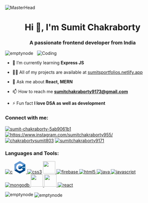 ![MasterHead](https://repository-images.githubusercontent.com/588181932/e36ec678-7984-4cdd-8e4c-a3932772ff8e)



<h1 align="center">Hi 👋, I'm Sumit Chakraborty</h1>
<h3 align="center">A passionate frontend developer from India</h3>
<img align="right" alt="Coding" width="400" src="https://camo.githubusercontent.com/8bf6f6d78abc81fcf9c49f10649423e73ea44bc248e83aaae8759d401c829a84/68747470733a2f2f70687973696373677572756b756c2e66696c65732e776f726470726573732e636f6d2f323031392f30322f6368617261637465722d312e676966">
<p align="left"> <img src="https://komarev.com/ghpvc/?username=emptynode&label=Profile%20views&color=0e75b6&style=flat" alt="emptynode" /> </p>

- 🌱 I’m currently learning **Express JS**

- 👨‍💻 All of my projects are available at [sumitsportfolios.netlify.app](sumitsportfolios.netlify.app)

- 💬 Ask me about **React, MERN**

- 📫 How to reach me **sumitchakraborty9173@gmail.com**

- ⚡ Fun fact **I love DSA as well as development**

<h3 align="left">Connect with me:</h3>
<p align="left">
<a href="https://linkedin.com/in/sumit-chakraborty-5ab9061b1" target="blank"><img align="center" src="https://cdn-icons-png.flaticon.com/512/174/174857.png" alt="sumit-chakraborty-5ab9061b1" height="30" width="40" /></a>
<a href="https://instagram.com/https://www.instagram.com/sumitchakraborty955/" target="blank"><img align="center" src="https://upload.wikimedia.org/wikipedia/commons/thumb/e/e7/Instagram_logo_2016.svg/2048px-Instagram_logo_2016.svg.png" alt="https://www.instagram.com/sumitchakraborty955/" height="30" width="40" /></a>
<a href="https://www.leetcode.com/chakrabortysumit803" target="blank"><img align="center" src="https://leetcode.com/static/images/LeetCode_logo_rvs.png" alt="chakrabortysumit803" height="30" width="40" /></a>
<a href="https://auth.geeksforgeeks.org/user/sumitchakraborty9171" target="blank"><img align="center" src="https://upload.wikimedia.org/wikipedia/commons/thumb/4/43/GeeksforGeeks.svg/2560px-GeeksforGeeks.svg.png" alt="sumitchakraborty9171" height="30" width="40" /></a>
</p>



<h3 align="left">Languages and Tools:</h3>
<p align="left"> 
  <a href="https://www.cprogramming.com/" target="_blank" rel="noreferrer"> <img src="https://upload.wikimedia.org/wikipedia/commons/thumb/1/18/C_Programming_Language.svg/1200px-C_Programming_Language.svg.png" alt="c" width="40" height="40"/></a> 
  <a href="https://www.w3schools.com/cpp/" target="_blank" rel="noreferrer"> <img src="https://raw.githubusercontent.com/devicons/devicon/master/icons/cplusplus/cplusplus-original.svg" alt="cplusplus" width="40" height="40"/> </a> 
  <a href="https://www.w3schools.com/css/" target="_blank" rel="noreferrer"> <img src="https://upload.wikimedia.org/wikipedia/commons/thumb/d/d5/CSS3_logo_and_wordmark.svg/1200px-CSS3_logo_and_wordmark.svg.png" alt="css3" width="40" height="40"/></a> 
  <a href="https://expressjs.com" target="_blank" rel="noreferrer"> <img src="https://w7.pngwing.com/pngs/925/447/png-transparent-express-js-node-js-javascript-mongodb-node-js-text-trademark-logo.png" width="40" height="40"/> </a> 
  <a href="https://firebase.google.com/" target="_blank" rel="noreferrer"> <img src="https://cdn.dribbble.com/users/528264/screenshots/3140440/firebase_logo.png" alt="firebase" width="40" height="40"/> </a> 
  <a href="https://www.w3.org/html/" target="_blank" rel="noreferrer"> <img src="https://upload.wikimedia.org/wikipedia/commons/thumb/6/61/HTML5_logo_and_wordmark.svg/2048px-HTML5_logo_and_wordmark.svg.png" alt="html5" width="40" height="40"/> </a> 
  <a href="https://www.java.com" target="_blank" rel="noreferrer"> <img src="https://1000logos.net/wp-content/uploads/2020/09/Java-Logo.png" alt="java" width="40" height="40"/> </a> 
  <a href="https://developer.mozilla.org/en-US/docs/Web/JavaScript" target="_blank" rel="noreferrer"> <img src="https://w7.pngwing.com/pngs/640/199/png-transparent-javascript-logo-html-javascript-logo-angle-text-rectangle-thumbnail.png" alt="javascript" width="40" height="40"/> </a> 
  <a href="https://www.mongodb.com/" target="_blank" rel="noreferrer"> <img src="https://w7.pngwing.com/pngs/956/695/png-transparent-mongodb-original-wordmark-logo-icon-thumbnail.png" alt="mongodb" width="40" height="40"/> </a> 
  <a href="https://www.mysql.com/" target="_blank" rel="noreferrer"> <img src="https://www.freepnglogos.com/uploads/logo-mysql-png/logo-mysql-mysql-logo-png-images-are-download-crazypng-21.png" width="40" height="40"/> </a> 
  <a href="https://nodejs.org" target="_blank" rel="noreferrer"> <img src="https://upload.wikimedia.org/wikipedia/commons/thumb/d/d9/Node.js_logo.svg/2560px-Node.js_logo.svg.png" width="40" height="40"/> </a> 
  <a href="https://reactjs.org/" target="_blank" rel="noreferrer"> <img src="https://upload.wikimedia.org/wikipedia/commons/thumb/a/a7/React-icon.svg/2300px-React-icon.svg.png" alt="react" width="40" height="40"/> </a> </p>

<p><img align="left" src="https://github-readme-stats.vercel.app/api/top-langs?username=emptynode&show_icons=true&locale=en&layout=compact" alt="emptynode" /></p>

<p>&nbsp;<img align="center" src="https://github-readme-stats.vercel.app/api?username=emptynode&show_icons=true&locale=en" alt="emptynode" /></p>

